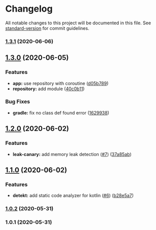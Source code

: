 # Changelog

All notable changes to this project will be documented in this file. See [standard-version](https://github.com/conventional-changelog/standard-version) for commit guidelines.

### [1.3.1](https://github.com/mcauto/todolist-android/compare/v1.3.0...v1.3.1) (2020-06-06)

## [1.3.0](https://github.com/mcauto/todolist-android/compare/v1.2.0...v1.3.0) (2020-06-05)


### Features

* **app:** use repository with coroutine ([d05b789](https://github.com/mcauto/todolist-android/commit/d05b789ec388a2ae1a2ba74586482cfbf6f436eb))
* **repository:** add module ([40c0b11](https://github.com/mcauto/todolist-android/commit/40c0b1174d9cafa06178b0d65f21e05d1a09f585))


### Bug Fixes

* **gradle:** fix no class def found error ([1629938](https://github.com/mcauto/todolist-android/commit/1629938029413093a1a0c1b2813588c98a85e974))

## [1.2.0](https://github.com/mcauto/todolist-android/compare/v1.1.0...v1.2.0) (2020-06-02)


### Features

* **leak-canary:** add memory leak detection ([#7](https://github.com/mcauto/todolist-android/issues/7)) ([37a85ab](https://github.com/mcauto/todolist-android/commit/37a85ab176e407c2076adfdc08a3f28389b0182b))

## [1.1.0](https://github.com/mcauto/todolist-android/compare/v1.0.2...v1.1.0) (2020-06-02)


### Features

* **detekt:** add static code analyzer for kotlin ([#6](https://github.com/mcauto/todolist-android/issues/6)) ([b28e5a7](https://github.com/mcauto/todolist-android/commit/b28e5a7f602ff7742760a5fa6849fb6a57f5c1e2))

### [1.0.2](https://github.com/mcauto/todolist-android/compare/v1.0.1...v1.0.2) (2020-05-31)

### 1.0.1 (2020-05-31)

